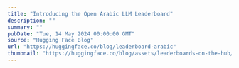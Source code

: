 ```yaml
---
title: "Introducing the Open Arabic LLM Leaderboard"
description: ""
summary: ""
pubDate: "Tue, 14 May 2024 00:00:00 GMT"
source: "Hugging Face Blog"
url: "https://huggingface.co/blog/leaderboard-arabic"
thumbnail: "https://huggingface.co/blog/assets/leaderboards-on-the-hub/thumbnail_arabic.png"
---
```


